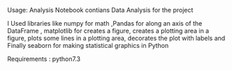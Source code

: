 Usage:
Analysis Notebook contians Data Analysis for the project


I Used libraries like numpy for math ,Pandas for along an axis of the DataFrame , matplotlib for creates a figure, creates a plotting area in a figure, plots some lines in a plotting area, decorates the plot with labels and Finally seaborn for making statistical graphics in Python


Requirements :
python7.3
